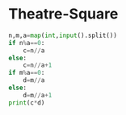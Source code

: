 # Theatre-Square
```python
n,m,a=map(int,input().split())
if n%a==0:
    c=n//a
else:
    c=n//a+1
if m%a==0:
    d=m//a
else:
    d=m//a+1
print(c*d)
```
